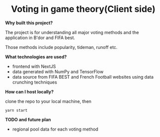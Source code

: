 <h1 align="center">Voting in game theory(Client side)</h1>

**Why built this project?**

The project is for understanding all major voting methods and the application in B'dor and FIFA best. 

Those methods include popularity, tideman, runoff etc.

**What technologies are used?**
- frontend with NextJS
- data generated with NumPy and TensorFlow
- data source from FIFA BEST and French Football websites using data crunching techniques

**How can I host locally?**

clone the repo to your local machine, then 

```
yarn start
```

**TODO and future plan**

- regional pool data for each voting method

